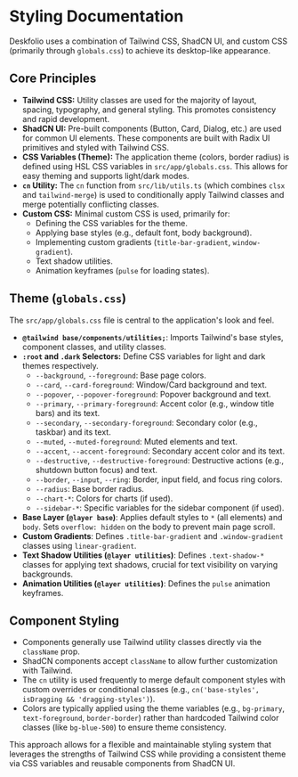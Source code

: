 # Styling Documentation

Deskfolio uses a combination of Tailwind CSS, ShadCN UI, and custom CSS (primarily through `globals.css`) to achieve its desktop-like appearance.

## Core Principles

*   **Tailwind CSS:** Utility classes are used for the majority of layout, spacing, typography, and general styling. This promotes consistency and rapid development.
*   **ShadCN UI:** Pre-built components (Button, Card, Dialog, etc.) are used for common UI elements. These components are built with Radix UI primitives and styled with Tailwind CSS.
*   **CSS Variables (Theme):** The application theme (colors, border radius) is defined using HSL CSS variables in `src/app/globals.css`. This allows for easy theming and supports light/dark modes.
*   **`cn` Utility:** The `cn` function from `src/lib/utils.ts` (which combines `clsx` and `tailwind-merge`) is used to conditionally apply Tailwind classes and merge potentially conflicting classes.
*   **Custom CSS:** Minimal custom CSS is used, primarily for:
    *   Defining the CSS variables for the theme.
    *   Applying base styles (e.g., default font, body background).
    *   Implementing custom gradients (`title-bar-gradient`, `window-gradient`).
    *   Text shadow utilities.
    *   Animation keyframes (`pulse` for loading states).

## Theme (`globals.css`)

The `src/app/globals.css` file is central to the application's look and feel.

*   **`@tailwind base/components/utilities;`**: Imports Tailwind's base styles, component classes, and utility classes.
*   **`:root` and `.dark` Selectors:** Define CSS variables for light and dark themes respectively.
    *   `--background`, `--foreground`: Base page colors.
    *   `--card`, `--card-foreground`: Window/Card background and text.
    *   `--popover`, `--popover-foreground`: Popover background and text.
    *   `--primary`, `--primary-foreground`: Accent color (e.g., window title bars) and its text.
    *   `--secondary`, `--secondary-foreground`: Secondary color (e.g., taskbar) and its text.
    *   `--muted`, `--muted-foreground`: Muted elements and text.
    *   `--accent`, `--accent-foreground`: Secondary accent color and its text.
    *   `--destructive`, `--destructive-foreground`: Destructive actions (e.g., shutdown button focus) and text.
    *   `--border`, `--input`, `--ring`: Border, input field, and focus ring colors.
    *   `--radius`: Base border radius.
    *   `--chart-*`: Colors for charts (if used).
    *   `--sidebar-*`: Specific variables for the sidebar component (if used).
*   **Base Layer (`@layer base`)**: Applies default styles to `*` (all elements) and `body`. Sets `overflow: hidden` on the body to prevent main page scroll.
*   **Custom Gradients**: Defines `.title-bar-gradient` and `.window-gradient` classes using `linear-gradient`.
*   **Text Shadow Utilities (`@layer utilities`)**: Defines `.text-shadow-*` classes for applying text shadows, crucial for text visibility on varying backgrounds.
*   **Animation Utilities (`@layer utilities`)**: Defines the `pulse` animation keyframes.

## Component Styling

*   Components generally use Tailwind utility classes directly via the `className` prop.
*   ShadCN components accept `className` to allow further customization with Tailwind.
*   The `cn` utility is used frequently to merge default component styles with custom overrides or conditional classes (e.g., `cn('base-styles', isDragging && 'dragging-styles')`).
*   Colors are typically applied using the theme variables (e.g., `bg-primary`, `text-foreground`, `border-border`) rather than hardcoded Tailwind color classes (like `bg-blue-500`) to ensure theme consistency.

This approach allows for a flexible and maintainable styling system that leverages the strengths of Tailwind CSS while providing a consistent theme via CSS variables and reusable components from ShadCN UI.